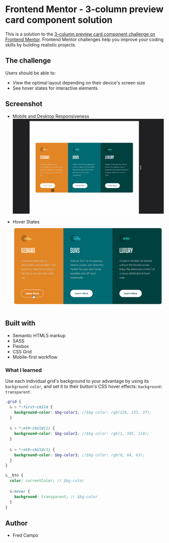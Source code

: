 # Frontend Mentor - 3-column preview card component solution

This is a solution to the [3-column preview card component challenge on Frontend Mentor](https://www.frontendmentor.io/challenges/3column-preview-card-component-pH92eAR2-). Frontend Mentor challenges help you improve your coding skills by building realistic projects.

## The challenge

Users should be able to:

- View the optimal layout depending on their device's screen size
- See hover states for interactive elements

## Screenshot

- Mobile and Desktop Responsiveness
  ![Responsiveness GIF](./images/result_responsive.gif)

- Hover States
  ![Button Hovers GIF](./images/result_hovers.gif)

## Built with

- Semantic HTML5 markup
- SASS
- Flexbox
- CSS Grid
- Mobile-first workflow

### What I learned

Use each individual grid's background to your advantage by using its `background-color`, and set it to their button's CSS hover effects: `background: transparent`.

```scss
.grid {
  & > *:first-child {
    background-color: $bg-color1; //$bg-color: rgb(226, 133, 37);
  }

  & > *:nth-child(2) {
    background-color: $bg-color2; //$bg-color: rgb(1, 105, 114);
  }

  & > *:nth-child(3) {
    background-color: $bg-color3; //$bg-color: rgb(0, 64, 63);
  }
}
```

```scss
&__btn {
  color: currentColor; // $bg-color

  &:hover {
    background: transparent; // $bg-color
  }
}
```

## Author

- Fred Campo
